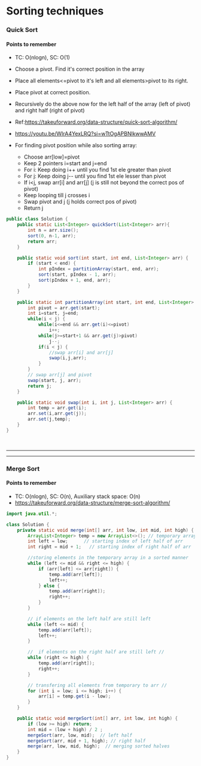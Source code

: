 # Sorting techniques

### Quick Sort

#### Points to remember 
  - TC: O(nlogn), SC: O(1)
  - Choose a pivot. Find it's correct position in the array
  - Place all elements<=pivot to it's left and all elements>pivot to its right.
  - Place pivot at correct position.
  - Recursively do the above now for the left half of the array (left of pivot) and right half (right of pivot)
  - Ref:https://takeuforward.org/data-structure/quick-sort-algorithm/
  - https://youtu.be/WIrA4YexLRQ?si=wTtOgAPBNlkwwAMV

  - For finding pivot position while also sorting array:
      - Choose arr[low]=pivot
      - Keep 2 pointers i=start and j=end
      - For i: Keep doing i++ until you find 1st ele greater than pivot
      - For j: Keep doing j-- until you find 1st ele lesser than pivot
      - If i<j, swap arr[i] and arr[j] (j is still not beyond the correct pos of pivot)
      - Keep looping till j crosses i
      - Swap pivot and j (j holds correct pos of pivot)
      - Return j

  ```java
  public class Solution {
      public static List<Integer> quickSort(List<Integer> arr){
          int n = arr.size();
          sort(0, n-1, arr);
          return arr;
      }
  
      public static void sort(int start, int end, List<Integer> arr) {
          if (start < end) {
              int pIndex = partitionArray(start, end, arr);
              sort(start, pIndex - 1, arr);
              sort(pIndex + 1, end, arr);
          }
      }
  
      public static int partitionArray(int start, int end, List<Integer> arr) {
          int pivot = arr.get(start);
          int i=start, j=end;
          while(i < j) {
              while(i<=end && arr.get(i)<=pivot)
                  i++;
              while(j>=start+1 && arr.get(j)>pivot)
                  j--;
              if(i < j) {
                  //swap arr[i] and arr[j]
                  swap(i,j,arr);
              }
          }
          // swap arr[j] and pivot
          swap(start, j, arr);
          return j;
      }
  
      public static void swap(int i, int j, List<Integer> arr) {
          int temp = arr.get(i);
          arr.set(i,arr.get(j));
          arr.set(j,temp);
      }
  }
  ```

<br>

---
---

### Merge Sort

#### Points to remember 
  - TC: O(nlogn), SC: O(n), Auxiliary stack space: O(n)
  - https://takeuforward.org/data-structure/merge-sort-algorithm/

  ```java
  import java.util.*;
  
  class Solution {
      private static void merge(int[] arr, int low, int mid, int high) {
          ArrayList<Integer> temp = new ArrayList<>(); // temporary array
          int left = low;      // starting index of left half of arr
          int right = mid + 1;   // starting index of right half of arr
  
          //storing elements in the temporary array in a sorted manner
          while (left <= mid && right <= high) {
              if (arr[left] <= arr[right]) {
                  temp.add(arr[left]);
                  left++;
              } else {
                  temp.add(arr[right]);
                  right++;
              }
          }
  
          // if elements on the left half are still left 
          while (left <= mid) {
              temp.add(arr[left]);
              left++;
          }
  
          //  if elements on the right half are still left //
          while (right <= high) {
              temp.add(arr[right]);
              right++;
          }
  
          // transfering all elements from temporary to arr //
          for (int i = low; i <= high; i++) {
              arr[i] = temp.get(i - low);
          }
      }
  
      public static void mergeSort(int[] arr, int low, int high) {
          if (low >= high) return;
          int mid = (low + high) / 2 ;
          mergeSort(arr, low, mid);  // left half
          mergeSort(arr, mid + 1, high); // right half
          merge(arr, low, mid, high);  // merging sorted halves
      }
  }
  ```

